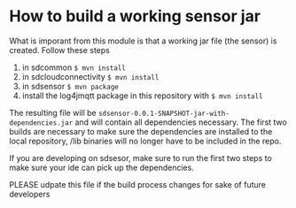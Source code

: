 # How to build a working sensor jar
What is imporant from this module is that a working jar file (the sensor) is created. Follow these steps
1. in sdcommon `$ mvn install`
2. in sdcloudconnectivity `$ mvn install`
3. in sdsensor `$ mvn package`
4. install the log4jmqtt package in this repository with `$ mvn install`

The resulting file will be `sdsensor-0.0.1-SNAPSHOT-jar-with-dependencies.jar` and will contain all dependencies necessary. The first two builds are necessary to make sure the dependencies are installed to the local repository, /lib binaries will no longer have to be included in the repo.

If you are developing on sdsesor, make sure to run the first two steps to make sure your ide can pick up the dependencies.

PLEASE udpate this file if the build process changes for sake of future developers
